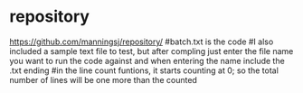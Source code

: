 # repository

https://github.com/manningsj/repository/
#batch.txt is the code
#I also included a sample text file to test, but after compling just enter the file name you want to run the code against and when entering the name include the .txt ending
#in the line count funtions, it starts counting at 0; so the total number of lines will be one more than the counted
